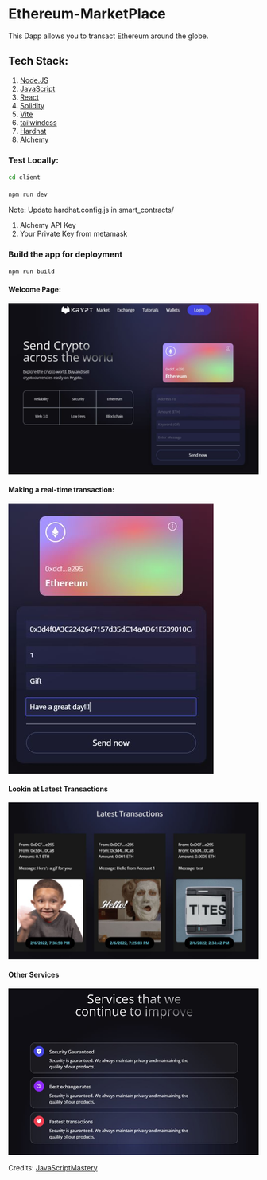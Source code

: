 # Ethereum-MarketPlace
This Dapp allows you to transact Ethereum around the globe. 

## Tech Stack: 

1. [Node.JS](https://nodejs.org/en/)
2. [JavaScript](https://developer.mozilla.org/en-US/docs/Web/JavaScript)
3. [React](https://reactjs.org/)
4. [Solidity](https://soliditylang.org/)
5. [Vite](https://vitejs.dev/)
6. [tailwindcss](https://tailwindcss.com/)
7. [Hardhat](https://hardhat.org/)
8. [Alchemy](https://www.alchemy.com/)


### Test Locally: 
```bash
cd client

npm run dev
```

Note: Update hardhat.config.js in smart_contracts/

1. Alchemy API Key
2. Your Private Key from metamask

### Build the app for deployment

```bash
npm run build
```

#### Welcome Page: 
![alt welcome](/web3.0/client/images/Welcome.jpg)

#### Making a real-time transaction: 
![alt transaction](/web3.0/client/images/Transaction.jpg)

#### Lookin at Latest Transactions
![alt latest_transactions](/web3.0/client/images/Transactions.jpg)

#### Other Services
![alt services](/web3.0/client/images/Services.jpg)



Credits: [JavaScriptMastery](https://www.youtube.com/watch?v=Wn_Kb3MR_cU&ab_channel=JavaScriptMastery)